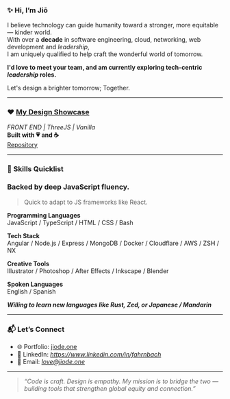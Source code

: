 ### ✨ Hi, I’m Jiō
I believe technology can guide humanity toward a stronger, more equitable — kinder world.  
With over a **decade** in software engineering, cloud, networking, web development and *leadership*,  
I am uniquely qualified to help craft the wonderful world of tomorrow.

__I'd love to meet your team, and am currently exploring tech-centric ***leadership*** roles.__

Let's design a brighter tomorrow; Together.

---

### ❤️ [My Design Showcase](https://jiode.one)
*FRONT END | ThreeJS | Vanilla*  
**Built with 💗 and  ☕️**  
[Repository](https://github.com/fahrnbach/portfolio-site  )

---

### 🎋 Skills Quicklist

### Backed by deep JavaScript fluency.
>Quick to adapt to JS frameworks like React.

**Programming Languages**  
JavaScript / TypeScript / HTML / CSS / Bash

**Tech Stack**  
Angular / Node.js / Express / MongoDB / Docker / Cloudflare / AWS / ZSH / NX 

**Creative Tools**  
Illustrator / Photoshop / After Effects / Inkscape / Blender

**Spoken Languages**  
English / Spanish  

***Willing to learn new languages like Rust, Zed, or Japanese / Mandarin***

---

### 📬 Let’s Connect

- 🌐 Portfolio: [jiode.one](https://jiode.one)
- 💼 LinkedIn: *https://www.linkedin.com/in/fahrnbach*
- 📧 Email: *love@jiode.one*

---

> *“Code is craft. Design is empathy. My mission is to bridge the two — building tools that strengthen global equity and connection.”*

